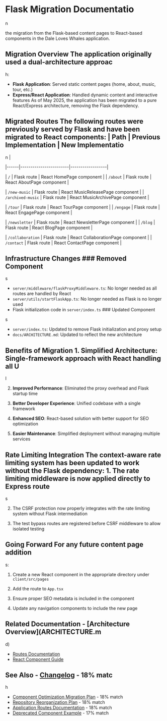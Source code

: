 # Flask Migration Documentatio

n

 the migration from the Flask-based content pages to React-based components in the Dale Loves Whales application.

## Migration Overview The application originally used a dual-architecture approac

h:

- **Flask Application**: Served static content pages (home, about, music, tour, etc.)
- **Express/React Application**: Handled dynamic content and interactive features As of May 2025, the application has been migrated to a pure React/Express architecture, removing the Flask dependency.

## Migrated Routes The following routes were previously served by Flask and have been migrated to React components: | Path | Previous Implementation | New Implementatio

n |

|------|------------------------|------------------|

| `/` | Flask route | React HomePage component |
| `/about` | Flask route | React AboutPage component |

| `/new-music` | Flask route | React MusicReleasePage component |
| `/archived-music` | Flask route | React MusicArchivePage component |

| `/tour` | Flask route | React TourPage component |
| `/engage` | Flask route | React EngagePage component |

| `/newsletter` | Flask route | React NewsletterPage component |
| `/blog` | Flask route | React BlogPage component |

| `/collaboration` | Flask route | React CollaborationPage component |
| `/contact` | Flask route | React ContactPage component |

## Infrastructure Changes ### Removed Component

s

- `server/middleware/flaskProxyMiddleware.ts`: No longer needed as all routes are handled by React
- `server/utils/startFlaskApp.ts`: No longer needed as Flask is no longer used
- Flask initialization code in `server/index.ts` ### Updated Component

s
- `server/index.ts`: Updated to remove Flask initialization and proxy setup
- `docs/ARCHITECTURE.md`: Updated to reflect the new architecture

## Benefits of Migration 1. **Simplified Architecture**: Single-framework approach with React handling all U

I

2. **Improved Performance**: Eliminated the proxy overhead and Flask startup time

3. **Better Developer Experience**: Unified codebase with a single framework

4. **Enhanced SEO**: React-based solution with better support for SEO optimization

5. **Easier Maintenance**: Simplified deployment without managing multiple services

## Rate Limiting Integration The context-aware rate limiting system has been updated to work without the Flask dependency: 1. The rate limiting middleware is now applied directly to Express route

s

2. The CSRF protection now properly integrates with the rate limiting system without Flask intermediation

3. The test bypass routes are registered before CSRF middleware to allow isolated testing

## Going Forward For any future content page addition

s:

1. Create a new React component in the appropriate directory under `client/src/pages`

2. Add the route to `App.tsx`

3. Ensure proper SEO metadata is included in the component

4. Update any navigation components to include the new page

## Related Documentation - [Architecture Overview](ARCHITECTURE.m

d)

- [Routes Documentation](ROUTES.md)
- [React Component Guide](COMPONENT_DOCUMENTATION_GUIDE.md)

## See Also - [Changelog](CHANGELOG.md) - 18% matc

h

- [Component Optimization Migration Plan](COMPONENT_OPTIMIZATION_MIGRATION_PLAN.md) - 18% match
- [Repository Reorganization Plan](REPOSITORY_REORGANIZATION_PLAN.md) - 18% match
- [Application Routes Documentation](ROUTES.md) - 18% match
- [Deprecated Component Example](examples/deprecated-component-example.md) - 17% match
